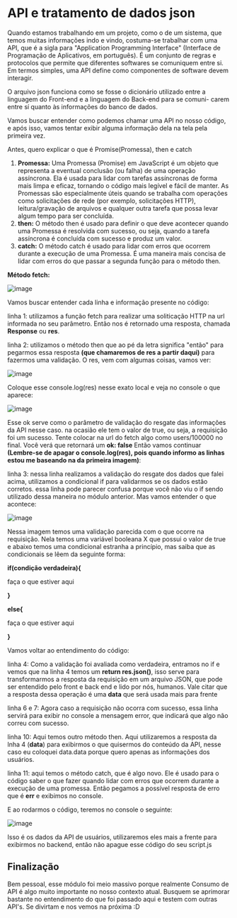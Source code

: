 # API e tratamento de dados json

Quando estamos trabalhando em um projeto, como o de um sistema, que temos muitas informações indo e vindo, costuma-se trabalhar com uma
API, que é a sigla para "Application Programming Interface" (Interface de Programação de Aplicativos, em português). É um conjunto de 
regras e protocolos que permite que diferentes softwares se comuniquem entre si. Em termos simples, uma API define como componentes de 
software devem interagir.

O arquivo json funciona como se fosse o dicionário utilizado entre a linguagem do Front-end e a linguagem do Back-end para se comuni-
carem entre sí quanto às informações do banco de dados.

Vamos buscar entender como podemos chamar uma API no nosso código, e após isso, vamos tentar exibir alguma informação dela na tela
pela primeira vez.

Antes, quero explicar o que é Promise(Promessa), then e catch

1) **Promessa:** Uma Promessa (Promise) em JavaScript é um objeto que representa a eventual conclusão (ou falha) de uma operação assíncrona. Ela é usada para lidar com tarefas assíncronas de forma mais limpa e eficaz, tornando o código mais legível e fácil de manter. As Promessas são especialmente úteis quando se trabalha com operações como solicitações de rede (por exemplo, solicitações HTTP), leitura/gravação de arquivos e qualquer outra tarefa que possa levar algum tempo para ser concluída.
2) **then:** O método then é usado para definir o que deve acontecer quando uma Promessa é resolvida com sucesso, ou seja, quando a tarefa assíncrona é concluída com sucesso e produz um valor.
3) **catch:** O método catch é usado para lidar com erros que ocorrem durante a execução de uma Promessa. É uma maneira mais concisa de lidar com erros do que passar a segunda função para o método then.

**Método fetch:**

![image](https://github.com/samuelfrs/GTi-JS-Capacitacao/assets/81939929/a9acf7b8-5003-4191-b9e6-ec0a504ec6ea)

Vamos buscar entender cada linha e informação presente no código:

linha 1: utilizamos a função fetch para realizar uma soliticação HTTP na url informada no seu parâmetro. Então nos é retornado uma 
resposta, chamada **Response** ou **res**.

linha 2: utilizamos o método then que ao pé da letra significa "então" para pegarmos essa resposta **(que chamaremos de res a partir 
daqui)** para fazermos uma validação. O res, vem com algumas coisas, vamos ver:

![image](https://github.com/samuelfrs/GTi-JS-Capacitacao/assets/81939929/04c9afc7-53f8-47bb-aead-8d82426c8363)

Coloque esse console.log(res) nesse exato local e veja no console o que aparece:

![image](https://github.com/samuelfrs/GTi-JS-Capacitacao/assets/81939929/0c4f1e41-e9d3-4ac6-b744-58a1c3faa981)

Esse ok serve como o parâmetro de validação do resgate das informações da API nesse caso. na ocasião ele tem o valor de true, ou seja,
a requisição foi um sucesso. Tente colocar na url do fetch algo como users/100000 no final. Você verá que retornará um **ok: false**
Então vamos continuar **(Lembre-se de apagar o console.log(res), pois quando informo as linhas estou me baseando na da primeira
imagem)**:

linha 3: nessa linha realizamos a validação do resgate dos dados que falei acima, utilizamos a condicional if para validarmos se os
dados estão corretos. essa linha pode parecer confusa porque você não viu o if sendo utilizado dessa maneira no módulo anterior. Mas
vamos entender o que acontece:

![image](https://github.com/samuelfrs/GTi-JS-Capacitacao/assets/81939929/5821f59e-8201-4d73-947c-adbd85f87a6c)

Nessa imagem temos uma validação parecida com o que ocorre na requisição. Nela temos uma variável booleana X que possui o valor de true
e abaixo temos uma condicional estranha a princípio, mas saiba que as condicionais se lêem da seguinte forma:

**if(condição verdadeira){**

faça o que estiver aqui

**}**

**else{**

faça o que estiver aqui

**}**

Vamos voltar ao entendimento do código:

linha 4: Como a validação foi avaliada como verdadeira, entramos no if e vemos que na linha 4 temos um **return res.json()**, isso
serve para transformarmos a resposta da requisição em um arquivo JSON, que pode ser entendido pelo front e back end e lido por nós,
humanos. Vale citar que a resposta dessa operação é uma **data** que será usada mais para frente

linha 6 e 7: Agora caso a requisição não ocorra com sucesso, essa linha servirá para exibir no console a mensagem error, que indicará 
que algo não correu com sucesso.

linha 10: Aqui temos outro método then. Aqui utilizaremos a resposta da lnha 4 (**data**) para exibirmos o que quisermos do conteúdo
da API, nesse caso eu coloquei data.data porque quero apenas as informações dos usuários.

linha 11: aqui temos o método catch, que é algo novo. Ele é usado para o código saber o que fazer quando lidar com erros que ocorrem 
durante a execução de uma promessa. Então pegamos a possível resposta de erro que é **err** e exibimos no console.

E ao rodarmos o código, teremos no console o seguinte:

![image](https://github.com/samuelfrs/GTi-JS-Capacitacao/assets/81939929/dcff71d7-59be-461d-adfd-93d245cceafd)

Isso é os dados da API de usuários, utilizaremos eles mais a frente para exibirmos no backend, então não apague esse código do
seu script.js

## Finalização

Bem pessoal, esse módulo foi meio massivo porque realmente Consumo de API é algo muito importante no nosso contexto atual. Busquem
se aprimorar bastante no entendimento do que foi passado aqui e testem com outras API's. Se divirtam e nos vemos na próxima :D
